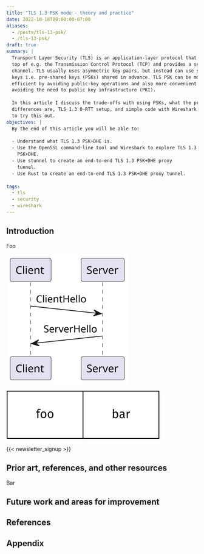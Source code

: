 ```yaml
---
title: "TLS 1.3 PSK mode - theory and practice"
date: 2022-10-18T00:00:00-07:00
aliases:
  - /posts/tls-13-psk/
  - /tls-13-psk/
draft: true
summary: |
  Transport Layer Security (TLS) is an application-layer protocol that sits on
  top of e.g. the Transmission Control Protocol (TCP) and provides a secure
  channel. TLS usually uses asymmetric key-pairs, but instead can use symmetric
  keys i.e. pre-shared keys (PSKs) shared in advance. TLS PSK can be more
  efficient by avoiding public-key operations and also more convenient by
  avoiding the need to public key infrastructure (PKI).

  In this article I discuss the trade-offs with using PSKs, what the protocol
  differences are, TLS 1.3 0-RTT setup, and simple code with Wireshark debugging
  to try this out.
objectives: |
  By the end of this article you will be able to:

  - Understand what TLS 1.3 PSK+DHE is.
  - Use the OpenSSL command-line tool and Wireshark to explore TLS 1.3
    PSK+DHE.
  - Use stunnel to create an end-to-end TLS 1.3 PSK+DHE proxy
    tunnel.
  - Use Rust to create an end-to-end TLS 1.3 PSK+DHE proxy tunnel.

tags:
  - tls
  - security
  - wireshark
---
```


## Introduction

Foo

![](tls-sequence.svg)

![](system-design.svg)

{{< newsletter_signup >}}

## Prior art, references, and other resources

Bar

## Future work and areas for improvement

## References

## Appendix
